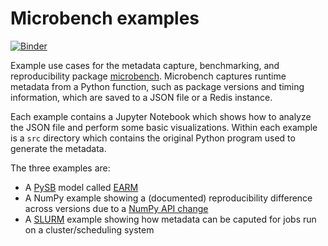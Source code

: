 # Microbench examples

[![Binder](https://mybinder.org/badge_logo.svg)](https://mybinder.org/v2/gh/alubbock/microbench-examples/HEAD)

Example use cases for the metadata capture, benchmarking, and reproducibility
package [microbench](https://github.com/alubbock/microbench).
Microbench captures runtime metadata from a Python function, such as package
versions and timing information, which are saved to a JSON file or a Redis
instance.

Each example contains a Jupyter Notebook which shows how to analyze the JSON
file and perform some basic visualizations. Within each example is a `src`
directory which contains the original Python program used to generate the
metadata.

The three examples are:

* A [PySB](https://pysb.org) model called [EARM](https://earm.readthedocs.io)
* A NumPy example showing a (documented) reproducibility difference across
  versions due to a
  [NumPy API change](https://numpy.org/doc/stable/release/1.20.0-notes.html#np-linspace-on-integers-now-uses-floor)
* A [SLURM](https://slurm.schedmd.com) example showing how metadata can be
  caputed for jobs run on a cluster/scheduling system
